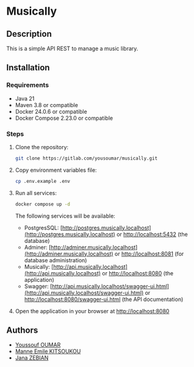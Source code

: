 # Musically

## Description

This is a simple API REST to manage a music library.

## Installation

### Requirements

- Java 21
- Maven 3.8 or compatible
- Docker 24.0.6 or compatible
- Docker Compose 2.23.0 or compatible

### Steps

1. Clone the repository:
    
    ```bash
    git clone https://gitlab.com/yousoumar/musically.git
    ```

2. Copy environment variables file:

    ```bash
    cp .env.example .env
    ```


3. Run all services:

    ```bash
    docker compose up -d
   ```
   The following services will be available:
    - PostgresSQL: [http://postgres.musically.localhost](http://postgres.musically.localhost) or [http://localhost:5432](http://localhost:5432) (the database)
    - Adminer: [http://adminer.musically.localhost](http://adminer.musically.localhost) or [http://localhost:8081](http://localhost:8081) (for database administration)
    - Musically: [http://api.musically.localhost](http://api.musically.localhost) or [http://localhost:8080](http://localhost:8080) (the application)
    - Swagger: [http://api.musically.localhost/swagger-ui.html](http://api.musically.localhost/swagger-ui.html) or [http://localhost:8080/swagger-ui.html](http://localhost:8080/swagger-ui.html) (the API documentation)

4. Open the application in your browser at [http://localhost:8080](http://localhost:8080)


## Authors

- [Youssouf OUMAR](https://gitlab.com/yousoumar)
- [Manne Emile KITSOUKOU](https://gitlab.com/jarhead-killgrave)
- [Jana ZEBIAN](https://gitlab.com/JanaZebian)
